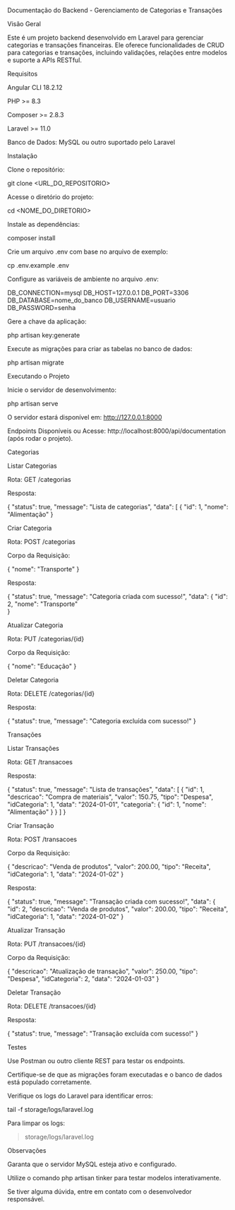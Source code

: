 Documentação do Backend - Gerenciamento de Categorias e Transações

Visão Geral

Este é um projeto backend desenvolvido em Laravel para gerenciar categorias e transações financeiras. Ele oferece funcionalidades de CRUD para categorias e transações, incluindo validações, relações entre modelos e suporte a APIs RESTful.

Requisitos

Angular CLI 18.2.12

PHP >= 8.3

Composer >= 2.8.3

Laravel >= 11.0

Banco de Dados: MySQL ou outro suportado pelo Laravel

Instalação

Clone o repositório:

git clone <URL_DO_REPOSITORIO>

Acesse o diretório do projeto:

cd <NOME_DO_DIRETORIO>

Instale as dependências:

composer install

Crie um arquivo .env com base no arquivo de exemplo:

cp .env.example .env

Configure as variáveis de ambiente no arquivo .env:

DB_CONNECTION=mysql
DB_HOST=127.0.0.1
DB_PORT=3306
DB_DATABASE=nome_do_banco
DB_USERNAME=usuario
DB_PASSWORD=senha

Gere a chave da aplicação:

php artisan key:generate

Execute as migrações para criar as tabelas no banco de dados:

php artisan migrate

Executando o Projeto

Inicie o servidor de desenvolvimento:

php artisan serve

O servidor estará disponível em: http://127.0.0.1:8000

Endpoints Disponíveis ou Acesse:
http://localhost:8000/api/documentation (após rodar o projeto).

Categorias

Listar Categorias

Rota: GET /categorias

Resposta:

{
    "status": true,
    "message": "Lista de categorias",
    "data": [
        {
            "id": 1,
            "nome": "Alimentação"
        }

Criar Categoria

Rota: POST /categorias

Corpo da Requisição:

{
    "nome": "Transporte"
}

Resposta:

{
    "status": true,
    "message": "Categoria criada com sucesso!",
    "data": {
        "id": 2,
        "nome": "Transporte"      
    }


Atualizar Categoria

Rota: PUT /categorias/{id}

Corpo da Requisição:

{
    "nome": "Educação"
}

Deletar Categoria

Rota: DELETE /categorias/{id}

Resposta:

{
    "status": true,
    "message": "Categoria excluída com sucesso!"
}

Transações

Listar Transações

Rota: GET /transacoes

Resposta:

{
    "status": true,
    "message": "Lista de transações",
    "data": [
        {
            "id": 1,
            "descricao": "Compra de materiais",
            "valor": 150.75,
            "tipo": "Despesa",
            "idCategoria": 1,
            "data": "2024-01-01",
            "categoria": {
                "id": 1,
                "nome": "Alimentação"
            }
        }
    ]
}

Criar Transação

Rota: POST /transacoes

Corpo da Requisição:

{
    "descricao": "Venda de produtos",
    "valor": 200.00,
    "tipo": "Receita",
    "idCategoria": 1,
    "data": "2024-01-02"
}

Resposta:

{
    "status": true,
    "message": "Transação criada com sucesso!",
    "data": {
        "id": 2,
        "descricao": "Venda de produtos",
        "valor": 200.00,
        "tipo": "Receita",
        "idCategoria": 1,
        "data": "2024-01-02"
}

Atualizar Transação

Rota: PUT /transacoes/{id}

Corpo da Requisição:

{
    "descricao": "Atualização de transação",
    "valor": 250.00,
    "tipo": "Despesa",
    "idCategoria": 2,
    "data": "2024-01-03"
}

Deletar Transação

Rota: DELETE /transacoes/{id}

Resposta:

{
    "status": true,
    "message": "Transação excluída com sucesso!"
}

Testes

Use Postman ou outro cliente REST para testar os endpoints.

Certifique-se de que as migrações foram executadas e o banco de dados está populado corretamente.

Verifique os logs do Laravel para identificar erros:

tail -f storage/logs/laravel.log

Para limpar os logs:

> storage/logs/laravel.log

Observações

Garanta que o servidor MySQL esteja ativo e configurado.

Utilize o comando php artisan tinker para testar modelos interativamente.

Se tiver alguma dúvida, entre em contato com o desenvolvedor responsável.

